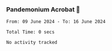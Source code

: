 ### Pandemonium Acrobat 🤸

<!--START_SECTION:waka-->

```all_time
From: 09 June 2024 - To: 16 June 2024

Total Time: 0 secs

No activity tracked
```

<!--END_SECTION:waka-->
